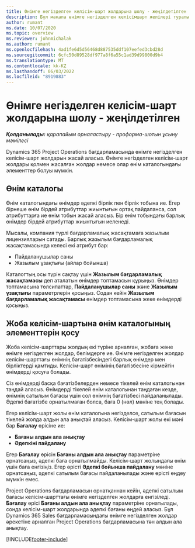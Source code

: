 ```yaml
---
title: Өнімге негізделген келісім-шарт жолдарына шолу - жеңілдетілген
description: Бұл мақала өнімге негізделген келісімшарт желілері туралы ақпарат береді.
author: rumant
ms.date: 10/07/2020
ms.topic: overview
ms.reviewer: johnmichalak
ms.author: rumant
ms.openlocfilehash: 4ad1fe6d5d56468d887535ddf107eefed3cbd28d
ms.sourcegitcommit: 6cfc50d89528df977a8f6a55c1ad39d99800d9b4
ms.translationtype: MT
ms.contentlocale: kk-KZ
ms.lasthandoff: 06/03/2022
ms.locfileid: "8919883"
---
```

# <a name="product-based-contract-lines-overview---lite"></a>Өнімге негізделген келісім-шарт жолдарына шолу - жеңілдетілген

_**Қолданылады:** қарапайым орналастыру - проформа-шотын ұсыну мәмілесі_

Dynamics 365 Project Operations бағдарламасында өнімге негізделген келісім-шарт жолдарын жасай аласыз. Өнімге негізделген келісім-шарт жолдары қолмен жасалған жолдар немесе олар өнім каталогындағы элементтер болуы мүмкін.

## <a name="product-catalog"></a>Өнім каталогы

Өнім каталогындағы өнімдер әдепкі бірлік пен бірлік тобына ие. Егер бірнеше өнім бірдей атрибуттар жиынтығын ортақ пайдаланса, сол атрибуттарға ие өнім тобын жасай аласыз. Бір өнім тобындағы барлық өнімдер бірдей атрибуттар жиынтығын иеленеді.

Мысалы, компания түрлі бағдарламалық жасақтамаға жазылым лицензияларын сатады. Барлық жазылым бағдарламалық жасақтамасында келесі екі атрибут бар:

- Пайдаланушылар саны
- Жазылым ұзақтығы (айлар бойынша)

Каталогтың осы түрін сақтау үшін **Жазылым бағдарламалық жасақтамасы** деп аталатын өнімдер топтамасын құрыңыз. Өнімдер топтамасына төлсипаттар, **Пайдаланушылар саны** және **Жазылым ұзақтығы** параметрлерін қосыңыз. Содан кейін **Жазылым бағдарламалық жасақтамасы** өнімдер топтамасына жеке өнімдерді қосыңыз.

## <a name="add-product-catalog-items-to-a-project-contract"></a>Жоба келісім-шартына өнім каталогының элементтерін қосу

Жоба келісім-шарттары жолдың екі түріне арналған, жобаға және өнімге негізделген жолдар, бөлімдерге ие. Өнімге негізделген жолдар келісім-шарттағы өнімнің бағатізбесіндегі барлық өнімдер мен бірліктерді қамтиды. Келісім-шарт өнімінің бағатізбесіне кірмейтін өнімдерді қосуға болады.

Сіз өнімдерді басқа бағатізбелерден немесе тікелей өнім каталогынан таңдай аласыз. Өнімдерді тікелей өнім каталогынан таңдаған кезде, өнімнің сатылым бағасы үшін сол өнімнің бағатізбесі пайдаланылады. Әдепкі бағатізбе орнатылмаған болса, баға 0 (нөл) мәніне тең болады.

Егер келісім-шарт жолы өнім каталогына негізделсе, сатылым бағасын тікелей жолда алдын ала анықтай аласыз. Келісім-шарт жолы екі мәні бар **Бағалау** өрісіне ие:

- **Бағаны алдын ала анықтау**
- **Әдепкіні пайдалану**

Егер **Бағалау** өрісін **Бағаны алдын ала анықтау** параметріне орнатсаңыз, әдепкі баға орнатылмайды. Келісім-шарт жолындағы өнім үшін баға енгізіңіз. Егер өрісті **Әдепкі бойынша пайдалану** мәніне орнатсаңыз, әдепкі сатылым бағасы пайдаланылады және өрісті өңдеу мүмкін емес.

Project Operations бағдарламасын орнатқаннан кейін, әдепкі сатылым бағасы келісім-шарттағы өнімге негізделген жолдарға енгізіледі. **Бағалау** өрісі **Бағаны алдын ала анықтау** параметріне орнатылады, сонда келісім-шарт жолдарында әдепкі бағаны өңдей аласыз. Бұл Dynamics 365 Sales бағдарламасындағы өнімге негізделген жолдар әрекетіне арналған Project Operations бағдарламасына тән алдын ала анықтау.


[!INCLUDE[footer-include](../../includes/footer-banner.md)]